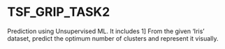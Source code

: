 # TSF_GRIP_TASK2
Prediction using Unsupervised ML.  It includes  1] From the given ‘Iris’ dataset, predict the optimum number of clusters and represent it visually. 
